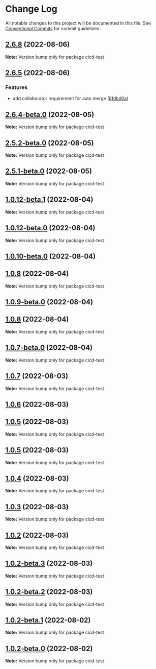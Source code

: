 # Change Log

All notable changes to this project will be documented in this file.
See [Conventional Commits](https://conventionalcommits.org) for commit guidelines.

## [2.6.8](https://github.com/pfapi/cicd-template/compare/v2.6.7...v2.6.8) (2022-08-06)

**Note:** Version bump only for package cicd-test





## [2.6.5](https://github.com/pfapi/cicd-template/compare/v2.6.4-beta.0...v2.6.5) (2022-08-06)


### Features

* add collaborator requirement for auto merge ([8fdbd0a](https://github.com/pfapi/cicd-template/commit/8fdbd0aab9bd68576fea88d264bb198e90192225))





## [2.6.4-beta.0](https://github.com/pfapi/cicd-test/compare/v2.5.2-beta.0...v2.6.4-beta.0) (2022-08-05)

**Note:** Version bump only for package cicd-test





## [2.5.2-beta.0](https://github.com/pfapi/cicd-test/compare/v2.5.1-beta.0...v2.5.2-beta.0) (2022-08-05)

**Note:** Version bump only for package cicd-test





## [2.5.1-beta.0](https://github.com/pfapi/cicd-test/compare/v1.0.12-beta.1...v2.5.1-beta.0) (2022-08-05)

**Note:** Version bump only for package cicd-test





## [1.0.12-beta.1](https://github.com/pfapi/cicd-test/compare/v1.0.12-beta.0...v1.0.12-beta.1) (2022-08-04)

**Note:** Version bump only for package cicd-test





## [1.0.12-beta.0](https://github.com/pfapi/cicd-test/compare/v1.0.10-beta.0...v1.0.12-beta.0) (2022-08-04)

**Note:** Version bump only for package cicd-test





## [1.0.10-beta.0](https://github.com/pfapi/cicd-test/compare/v1.0.9-beta.0...v1.0.10-beta.0) (2022-08-04)



## [1.0.8](https://github.com/pfapi/cicd-test/compare/v1.0.7-beta.0...v1.0.8) (2022-08-04)

**Note:** Version bump only for package cicd-test






## [1.0.9-beta.0](https://github.com/pfapi/cicd-test/compare/v1.0.7-beta.0...v1.0.9-beta.0) (2022-08-04)

## [1.0.8](https://github.com/pfapi/cicd-test/compare/v1.0.7-beta.0...v1.0.8) (2022-08-04)


**Note:** Version bump only for package cicd-test





## [1.0.7-beta.0](https://github.com/pfapi/cicd-test/compare/v1.0.7...v1.0.7-beta.0) (2022-08-04)

**Note:** Version bump only for package cicd-test





## [1.0.7](https://github.com/pfapi/cicd-test/compare/v1.0.6...v1.0.7) (2022-08-03)

**Note:** Version bump only for package cicd-test





## [1.0.6](https://github.com/pfapi/cicd-test/compare/v1.0.5-beta.1...v1.0.6) (2022-08-03)



## [1.0.5](https://github.com/pfapi/cicd-test/compare/v1.0.4...v1.0.5) (2022-08-03)

**Note:** Version bump only for package cicd-test





## [1.0.5](https://github.com/pfapi/cicd-test/compare/v1.0.4...v1.0.5) (2022-08-03)

**Note:** Version bump only for package cicd-test





## [1.0.4](https://github.com/pfapi/cicd-test/compare/v1.0.3...v1.0.4) (2022-08-03)

**Note:** Version bump only for package cicd-test





## [1.0.3](https://github.com/pfapi/cicd-test/compare/v1.0.2...v1.0.3) (2022-08-03)

**Note:** Version bump only for package cicd-test





## [1.0.2](https://github.com/pfapi/cicd-test/compare/v1.0.2-beta.3...v1.0.2) (2022-08-03)

**Note:** Version bump only for package cicd-test





## [1.0.2-beta.3](https://github.com/pfapi/cicd-test/compare/v1.0.2-beta.2...v1.0.2-beta.3) (2022-08-03)

**Note:** Version bump only for package cicd-test





## [1.0.2-beta.2](https://github.com/pfapi/cicd-test/compare/v1.0.2-beta.1...v1.0.2-beta.2) (2022-08-03)

**Note:** Version bump only for package cicd-test





## [1.0.2-beta.1](https://github.com/pfapi/cicd-test/compare/v1.0.2-beta.0...v1.0.2-beta.1) (2022-08-02)

**Note:** Version bump only for package cicd-test





## [1.0.2-beta.0](https://github.com/pfapi/cicd-test/compare/v1.0.1...v1.0.2-beta.0) (2022-08-02)

**Note:** Version bump only for package cicd-test
